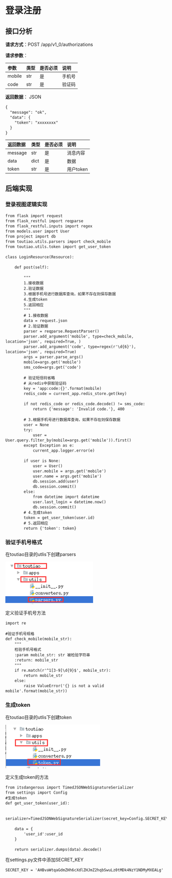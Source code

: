 # 登录注册

## 接口分析

**请求方式**：POST /app/v1\_0/authorizations

**请求参数**：

| 参数 | 类型 | 是否必须 | 说明 |
| :--- | :--- | :--- | :--- |
| mobile | str | 是 | 手机号 |
| code | str | 是 | 验证码 |

**返回数据**： JSON

```
{
  "message": "ok",
  "data": {
    "token": "xxxxxxxx"
  }
}
```

| 返回数据 | 类型 | 是否必须 | 说明 |
| :--- | :--- | :--- | :--- |
| message | str | 是 | 消息内容 |
| data | dict | 是 | 数据 |
| token | str | 是 | 用户token |

## 后端实现

### 登录视图逻辑实现

```
from flask import request
from flask_restful import reqparse
from flask_restful.inputs import regex
from models.user import User
from project import db
from toutiao.utils.parsers import check_mobile
from toutiao.utils.token import get_user_token

class LoginResource(Resource):

    def post(self):

        """
        1.接收数据
        2.验证数据
        3.根据手机号进行数据库查询，如果不存在则保存数据
        4.生成token
        5.返回相应
        """
        # 1.接收数据
        data = request.json
        # 2.验证数据
        parser = reqparse.RequestParser()
        parser.add_argument('mobile', type=check_mobile, location='json', required=True, )
        parser.add_argument('code', type=regex(r'\d{6}'), location='json', required=True)
        args = parser.parse_args()
        mobile=args.get('mobile')
        sms_code=args.get('code')

        # 验证短信码省略
        # 从redis中获取验证码
        key = 'app:code:{}'.format(mobile)
        redis_code = current_app.redis_store.get(key)

        if not redis_code or redis_code.decode() != sms_code:
            return {'message': 'Invalid code.'}, 400

        # 3.根据手机号进行数据库查询，如果不存在则保存数据
        user = None
        try:
            user = User.query.filter_by(mobile=args.get('mobile')).first()
        except Exception as e:
            current_app.logger.error(e)

        if user is None:
            user = User()
            user.mobile = args.get('mobile')
            user.name = args.get('mobile')
            db.session.add(user)
            db.session.commit()
        else:
            from datetime import datetime
            user.last_login = datetime.now()
            db.session.commit()
        # 4.生成token
        token = get_user_token(user.id)
        # 5.返回相应
        return {'token': token}
```

### 验证手机号格式

在toutiao目录的utlis下创建parsers

![](/assets/toutiao_utils_parsers.png)

定义验证手机号方法

```
import re

#验证手机号规格
def check_mobile(mobile_str):
    """
    检验手机号格式
    :param mobile_str: str 被检验字符串
    :return: mobile_str
    """
    if re.match(r'^1[3-9]\d{9}$', mobile_str):
        return mobile_str
    else:
        raise ValueError('{} is not a valid mobile'.format(mobile_str))
```

### 生成token

在toutiao目录的utlis下创建token

![](/assets/toutiao_utils_token.png)

定义生成token的方法

```
from itsdangerous import TimedJSONWebSignatureSerializer
from settings import Config
#生成token
def get_user_token(user_id):

    serializer=TimedJSONWebSignatureSerializer(secret_key=Config.SECRET_KEY,expires_in=3600)

    data = {
        'user_id':user_id
    }

    return serializer.dumps(data).decode()
```

在settings.py文件中添加SECRET\_KEY

```
SECRET_KEY = 'AHBvaWtqaGdmZHh6cXdlZHJmZ2hqbSwuLz0tMDk4NzY1NDMyMXEALg'
```



